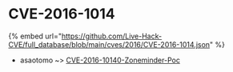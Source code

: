 # CVE-2016-1014
{% embed url="https://github.com/Live-Hack-CVE/full_database/blob/main/cves/2016/CVE-2016-1014.json" %}

* asaotomo ~> [CVE-2016-10140-Zoneminder-Poc](https://www.alice-snow.ru/2016/database/cve-2016-1014/cve-2016-10140-zoneminder-poc-asaotomo)